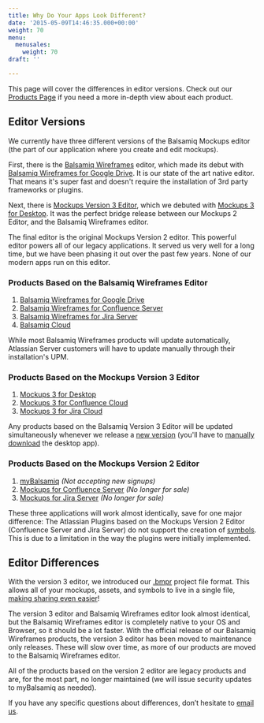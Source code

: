 ```yaml
---
title: Why Do Your Apps Look Different?
date: '2015-05-09T14:46:35.000+00:00'
weight: 70
menu:
  menusales:
    weight: 70
draft: ''

---
```


This page will cover the differences in editor versions. Check out our [Products Page](https://balsamiq.com/products/) if you need a more in-depth view about each product.

## Editor Versions

We currently have three different versions of the Balsamiq Mockups editor (the part of our application where you create and edit mockups).

First, there is the [Balsamiq Wireframes](https://docs.balsamiq.com/cloud/intro/) editor, which made its debut with [Balsamiq Wireframes for Google Drive](https://chrome.google.com/webstore/detail/balsamiq-wireframes-free/imbfadckkgblfbkinjejdeobpfbcopgb). It is our state of the art native editor. That means it's super fast and doesn't require the installation of 3rd party frameworks or plugins.

Next, there is [Mockups Version 3 Editor](https://docs.balsamiq.com/desktop/intro/), which we debuted with [Mockups 3 for Desktop](https://docs.balsamiq.com/desktop/). It was the perfect bridge release between our Mockups 2 Editor, and the Balsamiq Wireframes editor.

The final editor is the original Mockups Version 2 editor. This powerful editor powers all of our legacy applications. It served us very well for a long time, but we have been phasing it out over the past few years. None of our modern apps run on this editor.

### Products Based on the Balsamiq Wireframes Editor

1. [Balsamiq Wireframes for Google Drive](https://docs.balsamiq.com/google-drive/wireframes)
2. [Balsamiq Wireframes for Confluence Server](https://docs.balsamiq.com/confluence/server/wireframes)
3. [Balsamiq Wireframes for Jira Server](https://docs.balsamiq.com/jira/server/wireframes)
4. [Balsamiq Cloud](https://docs.balsamiq.com/cloud/)

While most Balsamiq Wireframes products will update automatically, Atlassian Server customers will have to update manually through their installation's UPM.

### Products Based on the Mockups Version 3 Editor

1. [Mockups 3 for Desktop](https://docs.balsamiq.com/desktop/)
2. [Mockups 3 for Confluence Cloud](https://docs.balsamiq.com/confluence/cloud/mockups3/)
3. [Mockups 3 for Jira Cloud](https://docs.balsamiq.com/jira/cloud/mockups3/)

Any products based on the Balsamiq Version 3 Editor will be updated simultaneously whenever we release a [new version](https://blog.balsamiq.com/category/release-notes/) (you'll have to [manually download](https://balsamiq.com/download) the desktop app).

### Products Based on the Mockups Version 2 Editor

1. [myBalsamiq](https://docs.balsamiq.com/mybalsamiq/) *(Not accepting new signups)*
2. [Mockups for Confluence Server](https://docs.balsamiq.com/confluence/server/mockups2/) *(No longer for sale)*
3. [Mockups for Jira Server](https://docs.balsamiq.com/jira/server/mockups2/) *(No longer for sale)*

These three applications will work almost identically, save for one major difference: The Atlassian Plugins based on the Mockups Version 2 Editor (Confluence Server and Jira Server) do not support the creation of [symbols](https://docs.balsamiq.com/mybalsamiq/symbols/). This is due to a limitation in the way the plugins were initially implemented.

## Editor Differences

With the version 3 editor, we introduced our [.bmpr](/resources/bmpr-format/) project file format. This allows all of your mockups, assets, and symbols to live in a single file, [making sharing even easier](/desktop/sharing/)!

The version 3 editor and Balsamiq Wireframes editor look almost identical, but the Balsamiq Wireframes editor is completely native to your OS and Browser, so it should be a lot faster. With the official release of our Balsamiq Wireframes products, the version 3 editor has been moved to maintenance only releases. These will slow over time, as more of our products are moved to the Balsamiq Wireframes editor.

All of the products based on the version 2 editor are legacy products and are, for the most part, no longer maintained (we will issue security updates to myBalsamiq as needed).

If you have any specific questions about differences, don’t hesitate to [email us](mailto:support@balsamiq.com).
